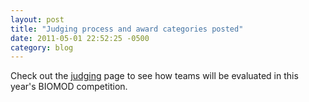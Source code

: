 ```yaml
---
layout: post
title: "Judging process and award categories posted"
date: 2011-05-01 22:52:25 -0500
category: blog
---
```


Check out the <a href="/judging">judging</a> page to see how teams will be evaluated in this year's BIOMOD competition.
